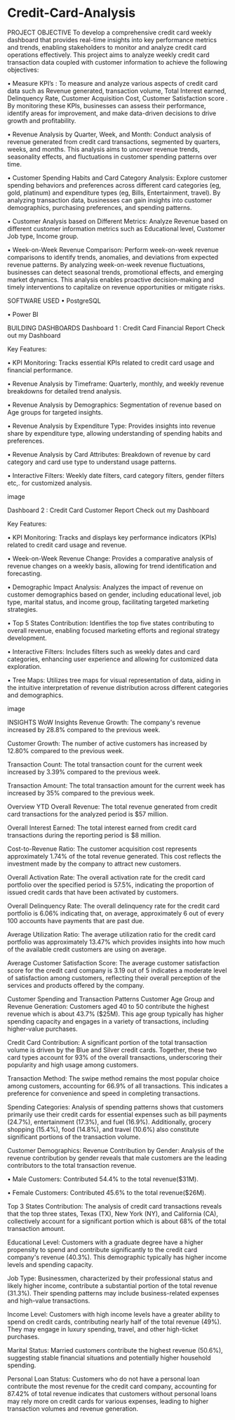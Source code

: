 # Credit-Card-Analysis
PROJECT OBJECTIVE
To develop a comprehensive credit card weekly dashboard that provides real-time insights into key performance metrics and trends, enabling stakeholders to monitor and analyze credit card operations effectively. This project aims to analyze weekly credit card transaction data coupled with customer information to achieve the following objectives:

• Measure KPI’s : To measure and analyze various aspects of credit card data such as Revenue generated, transaction volume, Total Interest earned, Delinquency Rate, Customer Acquisition Cost, Customer Satisfaction score . By monitoring these KPIs, businesses can assess their performance, identify areas for improvement, and make data-driven decisions to drive growth and profitability.

• Revenue Analysis by Quarter, Week, and Month: Conduct analysis of revenue generated from credit card transactions, segmented by quarters, weeks, and months. This analysis aims to uncover revenue trends, seasonality effects, and fluctuations in customer spending patterns over time.

• Customer Spending Habits and Card Category Analysis: Explore customer spending behaviors and preferences across different card categories (eg, gold, platinum) and expenditure types (eg, Bills, Entertainment, travel). By analyzing transaction data, businesses can gain insights into customer demographics, purchasing preferences, and spending patterns.

• Customer Analysis based on Different Metrics: Analyze Revenue based on different customer information metrics such as Educational level, Customer Job type, Income group.

• Week-on-Week Revenue Comparison: Perform week-on-week revenue comparisons to identify trends, anomalies, and deviations from expected revenue patterns. By analyzing week-on-week revenue fluctuations, businesses can detect seasonal trends, promotional effects, and emerging market dynamics. This analysis enables proactive decision-making and timely interventions to capitalize on revenue opportunities or mitigate risks.

SOFTWARE USED
• PostgreSQL

• Power BI

BUILDING DASHBOARDS
Dashboard 1 : Credit Card Financial Report
Check out my Dashboard

Key Features:

• KPI Monitoring: Tracks essential KPIs related to credit card usage and financial performance.

• Revenue Analysis by Timeframe: Quarterly, monthly, and weekly revenue breakdowns for detailed trend analysis.

• Revenue Analysis by Demographics: Segmentation of revenue based on Age groups for targeted insights.

• Revenue Analysis by Expenditure Type: Provides insights into revenue share by expenditure type, allowing understanding of spending habits and preferences.

• Revenue Analysis by Card Attributes: Breakdown of revenue by card category and card use type to understand usage patterns.

• Interactive Filters: Weekly date filters, card category filters, gender filters etc,. for customized analysis.

image

Dashboard 2 : Credit Card Customer Report
Check out my Dashboard

Key Features:

• KPI Monitoring: Tracks and displays key performance indicators (KPIs) related to credit card usage and revenue.

• Week-on-Week Revenue Change: Provides a comparative analysis of revenue changes on a weekly basis, allowing for trend identification and forecasting.

• Demographic Impact Analysis: Analyzes the impact of revenue on customer demographics based on gender, including educational level, job type, marital status, and income group, facilitating targeted marketing strategies.

• Top 5 States Contribution: Identifies the top five states contributing to overall revenue, enabling focused marketing efforts and regional strategy development.

• Interactive Filters: Includes filters such as weekly dates and card categories, enhancing user experience and allowing for customized data exploration.

• Tree Maps: Utilizes tree maps for visual representation of data, aiding in the intuitive interpretation of revenue distribution across different categories and demographics.

image

INSIGHTS
WoW Insights 
Revenue Growth: The company's revenue increased by 28.8% compared to the previous week.

Customer Growth: The number of active customers has increased by 12.80% compared to the previous week.

Transaction Count: The total transaction count for the current week increased by 3.39% compared to the previous week.

Transaction Amount: The total transaction amount for the current week has increased by 35% compared to the previous week.

Overview YTD
Overall Revenue: The total revenue generated from credit card transactions for the analyzed period is $57 million.

Overall Interest Earned: The total interest earned from credit card transactions during the reporting period is $8 million.

Cost-to-Revenue Ratio: The customer acquisition cost represents approximately 1.74% of the total revenue generated. This cost reflects the investment made by the company to attract new customers.

Overall Activation Rate: The overall activation rate for the credit card portfolio over the specified period is 57.5%, indicating the proportion of issued credit cards that have been activated by customers.

Overall Delinquency Rate: The overall delinquency rate for the credit card portfolio is 6.06% indicating that, on average, approximately 6 out of every 100 accounts have payments that are past due.

Average Utilization Ratio: The average utilization ratio for the credit card portfolio was approximately 13.47% which provides insights into how much of the available credit customers are using on average.

Average Customer Satisfaction Score: The average customer satisfaction score for the credit card company is 3.19 out of 5 indicates a moderate level of satisfaction among customers, reflecting their overall perception of the services and products offered by the company.

Customer Spending and Transaction Patterns
Customer Age Group and Revenue Generation: Customers aged 40 to 50 contribute the highest revenue which is about 43.7% ($25M). This age group typically has higher spending capacity and engages in a variety of transactions, including higher-value purchases.

Credit Card Contribution: A significant portion of the total transaction volume is driven by the Blue and Silver credit cards. Together, these two card types account for 93% of the overall transactions, underscoring their popularity and high usage among customers.

Transaction Method: The swipe method remains the most popular choice among customers, accounting for 66.9% of all transactions. This indicates a preference for convenience and speed in completing transactions.

Spending Categories: Analysis of spending patterns shows that customers primarily use their credit cards for essential expenses such as bill payments (24.7%), entertainment (17.3%), and fuel (16.9%). Additionally, grocery shopping (15.4%), food (14.8%), and travel (10.6%) also constitute significant portions of the transaction volume.

Customer Demographics:
Revenue Contribution by Gender: Analysis of the revenue contribution by gender reveals that male customers are the leading contributors to the total transaction revenue.

• Male Customers: Contributed 54.4% to the total revenue($31M).

• Female Customers: Contributed 45.6% to the total revenue($26M).

Top 3 States Contribution: The analysis of credit card transactions reveals that the top three states, Texas (TX), New York (NY), and California (CA), collectively account for a significant portion which is about 68% of the total transaction amount.

Educational Level: Customers with a graduate degree have a higher propensity to spend and contribute significantly to the credit card company's revenue (40.3%). This demographic typically has higher income levels and spending capacity.

Job Type: Businessmen, characterized by their professional status and likely higher income, contribute a substantial portion of the total revenue (31.3%). Their spending patterns may include business-related expenses and high-value transactions.

Income Level: Customers with high income levels have a greater ability to spend on credit cards, contributing nearly half of the total revenue (49%). They may engage in luxury spending, travel, and other high-ticket purchases.

Marital Status: Married customers contribute the highest revenue (50.6%), suggesting stable financial situations and potentially higher household spending.

Personal Loan Status: Customers who do not have a personal loan contribute the most revenue for the credit card company, accounting for 87.42% of total revenue indicates that customers without personal loans may rely more on credit cards for various expenses, leading to higher transaction volumes and revenue generation.
